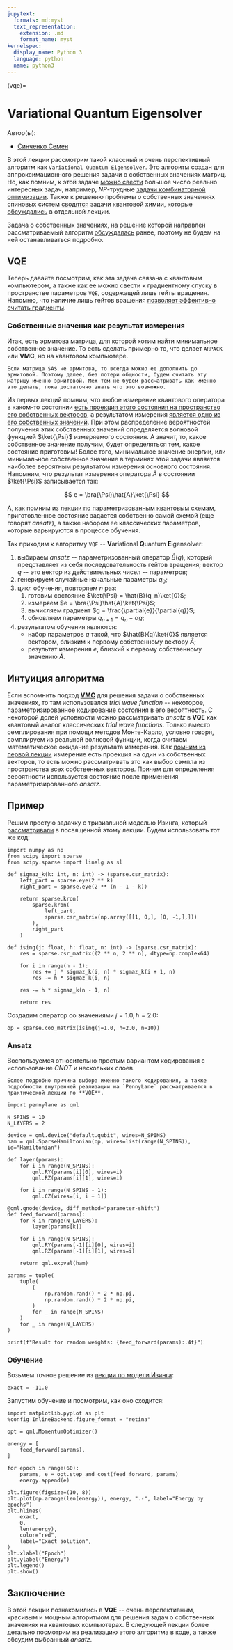 ```yaml
---
jupytext:
  formats: md:myst
  text_representation:
    extension: .md
    format_name: myst
kernelspec:
  display_name: Python 3
  language: python
  name: python3
---
```


(vqe)=

# Variational Quantum Eigensolver

Автор(ы):

- [Синченко Семен](https://github.com/SemyonSinchenko)


В этой лекции рассмотрим такой классный и очень перспективный алгоритм как `Variational Quantum Eigensolver`. Это алгоритм создан для аппроксимационного решения задачи о собственных значениях матриц. Но, как помним, к этой задаче [можно свести](../../problems2qml/ru/np2ising.md) большое число реально интересных задач, например, _NP_-трудные [задачи комбинаторной оптимизации](../../problems/ru/copt.md). Также к решению проблемы о собственных значениях спиновых систем [сводятся](../../problems2qml/ru/jordanwigner.md) задачи квантовой химии, которые [обсуждались](../../problems/ru/quantchembasic.md) в отдельной лекции.

Задача о собственных значениях, на решение которой направлен рассматриваемый алгоритм [обсуждалась](../../problems2qml/ru/eigenvals.md) ранее, поэтому не будем на ней останавливаться подробно.

## VQE

Теперь давайте посмотрим, как эта задача связана с квантовым компьютером, а также как ее можно свести к градиентному спуску в пространстве параметров `VQE`, содержащей лишь гейты вращения. Напомню, что наличие лишь гейтов вращения [позволяет эффективно считать градиенты](../../grads/ru/gradients.md).

### Собственные значения как результат измерения

Итак, есть эрмитова матрица, для которой хотим найти минимальное собственное значение. То есть сделать примерно то, что делает `ARPACK` или **VMC**, но на квантовом компьютере.

```{note}
Если матрица $A$ не эрмитова, то всегда можно ее дополнить до эрмитовой. Поэтому далее, без потери общности, будем считать эту матрицу именно эрмитовой. Меж тем не будем рассматривать как именно это делать, пока достаточно знать что это возможно.
```

Из первых лекций помним, что любое измерение квантового оператора в каком-то состоянии [есть проекция этого состояния на пространство его собственных векторов](../../qc/ru/qubit.html#id31), а результатом измерения [является одно из его собственных значений](../../qc/ru/qubit.html#id25). При этом распределение вероятностей получения этих собственных значений определяется волновой функцией $\ket{\Psi}$ измеряемого состояния. А значит, то, какое собственное значение получим, будет определяться тем, какое состояние приготовим! Более того, минимальное значение энергии, или минимальное собственное значение в терминах этой задачи является наиболее вероятным результатом измерения основного состояния. Напомним, что результат измерения оператора $\hat{A}$ в состоянии $\ket{\Psi}$ записывается так:

$$
e = \bra{\Psi}\hat{A}\ket{\Psi}
$$

А, как помним из [лекции по параметризованным квантовым схемам](../../vqc/ru/vqc.md), приготовленное состояние задается собственно самой схемой (еще говорят _ansatz_), а также набором ее классических параметров, которые варьируются в процессе обучения.

Так приходим к алгоритму `VQE` -- **V**ariational **Q**uantum **E**igensolver:

1. выбираем _ansatz_ -- параметризованный оператор $\hat{B}(q)$, который представляет из себя последовательность гейтов вращения; вектор $q$ -- это вектор из действительных чисел -- параметров;
2. генерируем случайные начальные параметры $q_0$;
3. цикл обучения, повторяем $n$ раз:
   1. готовим состояние $\ket{\Psi} = \hat{B}(q_n)\ket{0}$;
   2. измеряем $e = \bra{\Psi}\hat{A}\ket{\Psi}$;
   3. вычисляем градиент $g = \frac{\partial{e}}{\partial{q}}$;
   4. обновляем параметры $q_{n+1} = q_n - \alpha g$;
4. результатом обучения являются:
   - набор параметров $q$ такой, что $\hat{B}(q)\ket{0}$ является вектором, близким к первому собственному вектору $\hat{A}$;
   - результат измерения $e$, близкий к первому собственному значению $\hat{A}$.

## Интуиция алгоритма

Если вспомнить подход [**VMC**](../../problems2qml/ru/eigenvals.html#id11) для решения задачи о собственных значениях, то там использовался _trial wave function_ -- некоторое, параметризированное кодирование состояния в его вероятность. С некоторой долей условности можно рассматривать _ansatz_ в **VQE** как квантовый аналог классических _trial wave functions_. Только вместо семплирования при помощи методов Монте-Карло, условно говоря, сэмплируем из реальной волновой функции, когда считаем математическое ожидание результата измерения. Как [помним из первой лекции](../../qc/ru/qubit.html#id31) измерение есть проекция на один из собственных векторов, то есть можно рассматривать это как выбор сэмпла из пространства всех собственных векторов. Причем для определения вероятности используется состояние после применения параметризированного _ansatz_.

## Пример

Решим простую задачку с тривиальной моделью Изинга, который [рассматривали](../../problems/ru/ising.html#numpy) в посвященной этому лекции. Будем использовать тот же код:

```{code-cell} ipython3
import numpy as np
from scipy import sparse
from scipy.sparse import linalg as sl

def sigmaz_k(k: int, n: int) -> (sparse.csr_matrix):
    left_part = sparse.eye(2 ** k)
    right_part = sparse.eye(2 ** (n - 1 - k))

    return sparse.kron(
        sparse.kron(
            left_part,
            sparse.csr_matrix(np.array([[1, 0,], [0, -1,],]))
        ),
        right_part
    )

def ising(j: float, h: float, n: int) -> (sparse.csr_matrix):
    res = sparse.csr_matrix((2 ** n, 2 ** n), dtype=np.complex64)

    for i in range(n - 1):
        res += j * sigmaz_k(i, n) * sigmaz_k(i + 1, n)
        res -= h * sigmaz_k(i, n)

    res -= h * sigmaz_k(n - 1, n)

    return res
```

Создадим оператор со значениями $j=1.0, h=2.0$:

```{code-cell} ipython3
op = sparse.coo_matrix(ising(j=1.0, h=2.0, n=10))
```

### Ansatz

Воспользуемся относительно простым вариантом кодирования с использование $CNOT$ и нескольких слоев.

```{note}
Более подробно причина выбора именно такого кодирования, а также подробности внутренней реализации на `PennyLane` рассматривается в практической лекции по **VQE**.
```

```{code-cell} ipython3
import pennylane as qml

N_SPINS = 10
N_LAYERS = 2

device = qml.device("default.qubit", wires=N_SPINS)
ham = qml.SparseHamiltonian(op, wires=list(range(N_SPINS)), id="Hamiltonian")

def layer(params):
    for i in range(N_SPINS):
        qml.RY(params[i][0], wires=i)
        qml.RZ(params[i][1], wires=i)

    for i in range(N_SPINS - 1):
        qml.CZ(wires=[i, i + 1])

@qml.qnode(device, diff_method="parameter-shift")
def feed_forward(params):
    for k in range(N_LAYERS):
        layer(params[k])

    for i in range(N_SPINS):
        qml.RY(params[-1][i][0], wires=i)
        qml.RZ(params[-1][i][1], wires=i)

    return qml.expval(ham)

params = tuple(
    tuple(
        (
            np.random.rand() * 2 * np.pi,
            np.random.rand() * 2 * np.pi,
        )
        for _ in range(N_SPINS)
    )
    for _ in range(N_LAYERS)
)

print(f"Result for random weights: {feed_forward(params):.4f}")
```

### Обучение

Возьмем точное решение из [лекции по модели Изинга](../../problems/ru/ising.html#numpy):

```{code-cell} ipython3
exact = -11.0
```

Запустим обучение и посмотрим, как оно сходится:

```{code-cell} ipython3
import matplotlib.pyplot as plt
%config InlineBackend.figure_format = "retina"

opt = qml.MomentumOptimizer()

energy = [
    feed_forward(params),
]

for epoch in range(60):
    params, e = opt.step_and_cost(feed_forward, params)
    energy.append(e)

plt.figure(figsize=(10, 8))
plt.plot(np.arange(len(energy)), energy, ".-", label="Energy by epochs")
plt.hlines(
    exact,
    0,
    len(energy),
    color="red",
    label="Exact solution",
)
plt.xlabel("Epoch")
plt.ylabel("Energy")
plt.legend()
plt.show()
```


## Заключение

В этой лекции познакомились в **VQE** -- очень перспективным, красивым и мощным алгоритмом для решения задач о собственных значениях на квантовых компьютерах. В следующей лекции более детально посмотрим на реализацию этого алгоритма в коде, а также обсудим выбранный _ansatz_.
